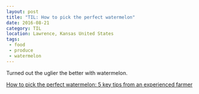 ```yaml
---
layout: post
title: "TIL: How to pick the perfect watermelon"
date: 2016-08-21
category: TIL
location: Lawrence, Kansas United States
tags:
 - food
 - produce
 - watermelon
---
```


Turned out the uglier the better with watermelon.

[How to pick the perfect watermelon: 5 key tips from an experienced farmer](http://shareably.net/tips-to-pick-the-perfect-watermelon)
